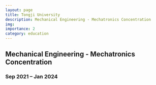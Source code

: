 ```yaml
---
layout: page
title: Tongji University
description: Mechanical Engineering - Mechatronics Concentration
img: 
importance: 2
category: education
---
```


## Mechanical Engineering - Mechatronics Concentration
### Sep 2021 – Jan 2024 